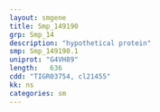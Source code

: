```yaml
---
layout: smgene
title: Smp_149190
grp: Smp_14
description: "hypothetical protein"
smp: Smp_149190.1
uniprot: "G4VH89"
length:   636
cdd: "TIGR03754, cl21455"
kk: ns
categories: sm
---
```

